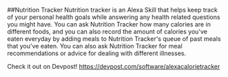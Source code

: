 ##Nutrition Tracker
Nutrition tracker is an Alexa Skill that helps keep track of your personal health goals while answering any health
related questions you might have. You can ask Nutrition Tracker how many calories are in different foods, and you can
also record the amount of calories you've eaten everyday by adding meals to Nutrition Tracker's queue of past meals that
you've eaten. You can also ask Nutrition Tracker for meal recommendations or advice for dealing with different illnesses.

Check it out on Devpost!
https://devpost.com/software/alexacalorietracker
